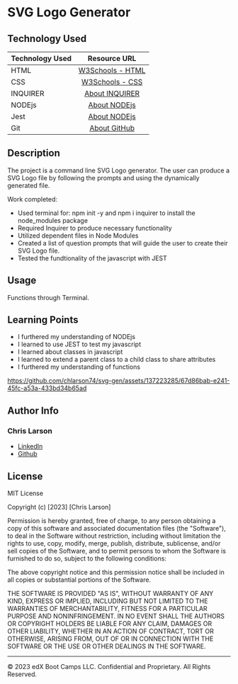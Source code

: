 # SVG Logo Generator

## Technology Used 

| Technology Used         | Resource URL           | 
| ------------- |:-------------:| 
| HTML    | [W3Schools - HTML](https://www.w3schools.com/html/html_intro.asp) | 
| CSS     | [W3Schools - CSS](https://www.w3schools.com/css/css_intro.asp)      | 
| INQUIRER       | [About INQUIRER](https://www.npmjs.com/package/inquirer?activeTab=dependencies)     |   
| NODEjs       | [About NODEjs](https://nodejs.org/en/about)     | 
| Jest       | [About NODEjs](https://jestjs.io/)     | 
| Git       | [About GitHub](https://git-scm.com/about)     |    

## Description 


 The project is a command line SVG Logo generator. The user can produce a SVG Logo file by following the prompts and using the dynamically generated file. 

Work completed:
- Used terminal for: npm init -y and npm i inquirer to install the node_modules package
- Required Inquirer to produce necessary functionality
- Utilized dependent files in Node Modules
- Created a list of question prompts that will guide the user to create their SVG Logo file.
- Tested the fundtionality of the javascript with JEST



## Usage 

Functions through Terminal. 


## Learning Points 

- I furthered my understanding of NODEjs
- I learned to use JEST to test my javascript
- I learned about classes in javascript
- I learned to extend a parent class to a child class to share attributes
- I furthered my understanding of functions



https://github.com/chlarson74/svg-gen/assets/137223285/67d86bab-e241-45fc-a53a-433bd34b65ad



## Author Info


### Chris Larson


* [LinkedIn](https://www.linkedin.com/in/christian-larson-6208a43b/)
* [Github](https://github.com/chlarson74)


## License
MIT License

Copyright (c) [2023] [Chris Larson]

Permission is hereby granted, free of charge, to any person obtaining a copy
of this software and associated documentation files (the "Software"), to deal
in the Software without restriction, including without limitation the rights
to use, copy, modify, merge, publish, distribute, sublicense, and/or sell
copies of the Software, and to permit persons to whom the Software is
furnished to do so, subject to the following conditions:

The above copyright notice and this permission notice shall be included in all
copies or substantial portions of the Software.

THE SOFTWARE IS PROVIDED "AS IS", WITHOUT WARRANTY OF ANY KIND, EXPRESS OR
IMPLIED, INCLUDING BUT NOT LIMITED TO THE WARRANTIES OF MERCHANTABILITY,
FITNESS FOR A PARTICULAR PURPOSE AND NONINFRINGEMENT. IN NO EVENT SHALL THE
AUTHORS OR COPYRIGHT HOLDERS BE LIABLE FOR ANY CLAIM, DAMAGES OR OTHER
LIABILITY, WHETHER IN AN ACTION OF CONTRACT, TORT OR OTHERWISE, ARISING FROM,
OUT OF OR IN CONNECTION WITH THE SOFTWARE OR THE USE OR OTHER DEALINGS IN THE
SOFTWARE.

---

© 2023 edX Boot Camps LLC. Confidential and Proprietary. All Rights Reserved.
